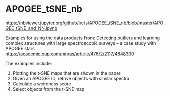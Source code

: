 # APOGEE_tSNE_nb
https://nbviewer.jupyter.org/github/ireis/APOGEE_tSNE_nb/blob/master/APOGEE_tSNE_and_NN.ipynb


Examples for using the data products from:
Detecting outliers and learning complex structures with large spectroscopic surveys – a case study with APOGEE stars
https://academic.oup.com/mnras/article/476/2/2117/4848309

The examples include:
1. Plotting the t-SNE maps that are shown in the paper
2. Given an APOGEE ID, retrive objects with similar spectra
3. Calculate a weirdness score
4. Select objects from the t-SNE map

